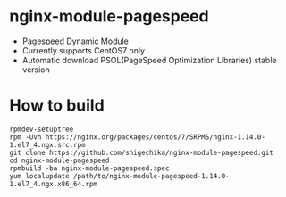 # nginx-module-pagespeed

- Pagespeed Dynamic Module
- Currently supports CentOS7 only
- Automatic download PSOL(PageSpeed Optimization Libraries) stable version

# How to build

    rpmdev-setuptree
    rpm -Uvh https://nginx.org/packages/centos/7/SRPMS/nginx-1.14.0-1.el7_4.ngx.src.rpm
    git clone https://github.com/shigechika/nginx-module-pagespeed.git
    cd nginx-module-pagespeed
    rpmbuild -ba nginx-module-pagespeed.spec
    yum localupdate /path/to/nginx-module-pagespeed-1.14.0-1.el7_4.ngx.x86_64.rpm
